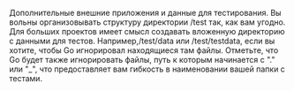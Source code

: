 Дополнительные внешние приложения и данные для тестирования. Вы вольны организовывать
структуру директории /test так, как вам угодно. Для больших проектов имеет смысл создавать 
вложенную директорию с данными для тестов. Например,/test/data или /test/testdata, если вы 
хотите, чтобы Go игнорировал находящиеся там файлы. Отметьте, что Go будет также игнорировать 
файлы, путь к которым начинается с "." или "_", что предоставляет вам гибкость в наименовании 
вашей папки с тестами.